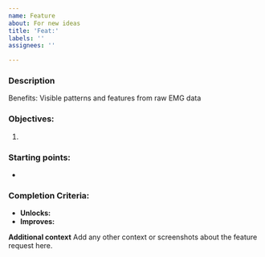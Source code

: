 ```yaml
---
name: Feature
about: For new ideas
title: 'Feat:'
labels: ''
assignees: ''

---
```


### Description

Benefits: Visible patterns and features from raw EMG data

### Objectives:
1. 

### Starting points:

- 

### Completion Criteria:
- **Unlocks:** 
- **Improves:**

**Additional context**
Add any other context or screenshots about the feature request here.
